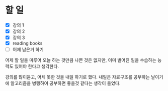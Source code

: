 # 할 일

- [x] 강의 1
- [x] 강의 2
- [x] 강의 3
- [x] reading books
- [ ] 어제 남은거 하기

어제 할 일을 미루어 오늘 하는 것만큼 나쁜 것은 없지만, 이미 벌어진 일을 수습하는 능력도 있어야 한다고 생각한다.

강의를 많이듣고, 어제 못한 것을 내일 하기로 했다. 내일은 자료구조를 공부하는 날이기에 알고리즘을 병행하여 공부하면 좋을것 같다는 생각이 들었다.